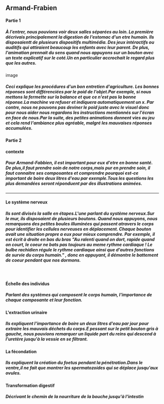 <h2>Armand-Frabien</h2>
<h4>Partie 1</h4>
<h5>À l'entrer, nous pouvions voir deux salles séparées au loin. La première décrivais principalement la digestion de l'estomac d'un etre humain. Ils disposaientt de plusieurs dispositifs multimédia. Des jeux intéractifs ou auditifs qui attiraient beaucoup les enfants avec leur parent. De plus, l'animation prennait du sens quand nous appuyons sur un bouton avec un texte explicatif sur le coté.Un en particulier accrochait le regard plus que les autres.</h5>
image
<h5>Ceci explique les procédures d'un bon entretien d'agriculture. Les bonnes réponses sont différenciées par le poid de l'objet.Par exemple, si nous mettons la fermette sur la balance et que ce n'est pas la bonne réponse.La machine va refuser et indiquera automatiquement un x. Par contre, nous ne pouvons pas deviner le poid juste avec le visuel donc pour nous aider nous regardons les instructions mentionnés sur l'écran en face de nous.Par la suite, des petites animations donnent vies au jeu et cela rend l'ambiance plus agréable, malgré les mauvaises réponses accumulées.</h5>
<h4>Partie 2</h4>
<h4>contexte</h4>
<h5>Pour Armand-Fabbien, il est important pour eux d'etre en bonne santé. De plus,il faut prendre soin de notre corps,mais pur en prendre soin, il faut connaitre ses composantes et comprendre pourquoi est-ce important de boire deux litres d'eau par exemple.Tous les questions les plus demandées seront réponduent par des illustrations animées.</h5>
<hr>
<h4>Le système nerveux</h4>
<h5>Ils sont divisés la salle en étapes.L'une parlant du système nerveux.Sur le mur, ils disposaient de plusieurs boutons. Quand nous appuyons, nous remarquons des petites boules illuminées qui passent atravers le corps pour identifier les cellules nerveuses en déplacement.
Chaque bouton avait une situation propre a eux pour mieux comprendre. Par exemple, il est écrit à droite en bas du bras "Au ralenti quand on dort, rapide quand on court, le coeur ne bats pas toujours au meme rythme cardiaque ! Le bulbe rachidien régule le rythme cardiaque ainsi que d'autres fonctions de survie du corps humain." , donc en appuyant, il démontre le battement de coeur pendant que nos dormons.
</h5>
<br>
<h4>Échelle des individus</h4>
<h5>Parlant des systèmes qui composent le corps humain, l'importance de chaque composante et leur fonction.</h5>
<h4>L'extraction urinaire</h4>
<h5>Ils expliquent l'importance de boire un deux litres d'eau par jour pour extraire les mauvais déchets du corps.E pessant sur le petit bouton gris à gauche, nous pouvions remarquer un liquide part du reins qui descend à l'uretère jusqu'à la vessie en se filtrant.</h5>
<h4>La fécondation</h4>
<h5>Ils expliquent la création du foetus pendant la pénétration.Dans le ventre,il ne fait que montrer les spermatozoides qui se déplace jusqu'aux ovules.</h5>
<h4>Transformation digestif</h4>
<h5>Décrivant le chemin de la nourriture de la bouche jusqu'à l'intestin</h5>


